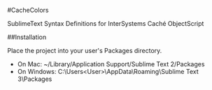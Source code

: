 #CacheColors

SublimeText Syntax Definitions for InterSystems Caché ObjectScript

##Installation

Place the project into your user's Packages directory.

 - On Mac: ~/Library/Application Support/Sublime Text 2/Packages
 - On Windows: C:\Users\<User>\AppData\Roaming\Sublime Text 3\Packages


